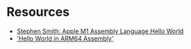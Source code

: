 # Resources

- [Stephen Smith: Apple M1 Assembly Language Hello World](https://smist08.wordpress.com/2021/01/08/apple-m1-assembly-language-hello-world/)
- ['Hello World in ARM64 Assembly'](https://peterdn.com/post/2020/08/22/hello-world-in-arm64-assembly/)
